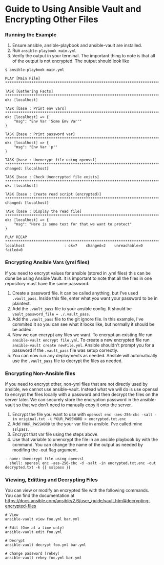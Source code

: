 # Guide to Using Ansible Vault and Encrypting Other Files
### Running the Example
1. Ensure ansible, ansible-playbook and ansible-vault are installed.
1. Run `ansible-playbook main.yml`
1. Verify the output in your terminal. The important thing to note is that all of the output is not encrypted. The output should look like
```
$ ansible-playbook main.yml

PLAY [Main File] ****************************************************************************************************************************************************************

TASK [Gathering Facts] **********************************************************************************************************************************************************
ok: [localhost]

TASK [base : Print env vars] ****************************************************************************************************************************************************
ok: [localhost] => {
    "msg": "Env Var 'Some Env Var'"
}

TASK [base : Print password var] ************************************************************************************************************************************************
ok: [localhost] => {
    "msg": "Env Var 'p'"
}

TASK [base : Unencrypt file using openssl] **************************************************************************************************************************************
changed: [localhost]

TASK [base : Check Unencrypted file exists] *************************************************************************************************************************************
ok: [localhost]

TASK [base : Create read script (encrypted)] ************************************************************************************************************************************
changed: [localhost]

TASK [base : Display the read file] *********************************************************************************************************************************************
ok: [localhost] => {
    "msg": "Here is some text for that we want to protect"
}

PLAY RECAP **********************************************************************************************************************************************************************
localhost                  : ok=7    changed=2    unreachable=0    failed=0
```

### Encrypting Ansible Vars (yml files)
If you need to encrypt values for ansible (stored in .yml files) this can be done be using Ansible Vault. It is important to note that all the files in one repository must have the same password.
1. Create a password file. It can be called anything, but I've used `.vault_pass`. Inside this file, enter what you want your password to be in plaintext.
1. Add the `.vault_pass` file to your ansible config. It should be `vault_password_file = ./.vault_pass`.
1. Add the `.vault_pass` file to the git ignore file. In this example, I've commited it so you can see what it looks like, but normally it should be be added.
1. Now we can encrypt any files we want. To encrypt an existing file run `ansible-vault encrypt file.yml`. To create a new encrypted file run `ansible-vault create newFile.yml`. Ansible shouldn't prompt you for a password if the `.vault_pass` file was setup correctly.
1. You can now run any deployments as needed. Ansible will automatically use the `.vault_pass` file to decrypt the files as needed.

### Encrypting Non-Ansible files
If you need to encrypt other, non-yml files that are not directly used by ansible, we cannot use ansible-vault. Instead what we will do is use openssl to encrypt the files locally with a password and then decrypt the files on the server later. We can securely store the encryption password in the ansible-vault so that we don't need to manually copy it onto the server.
1. Encrypt the file you want to use with `openssl enc -aes-256-cbc -salt -in original.txt -k YOUR_PASSWORD > encrypted.txt.enc`
1. Add `YOUR_PASSWORD` to the your var file in ansible. I've called mine `sslpass`.
1. Encrypt that var file using the steps above.
1. Use that variable to unencrypt the file in an ansible playbook by with the command. You can change the name of the output as needed by modifing the -out flag argument.
```
- name: Unencrypt file using openssl
  shell: openssl enc -aes-256-cbc -d -salt -in encrypted.txt.enc -out decrypted.txt -k {{ sslpass }}
```

### Viewing, Editting and Decrypting Files
You can view or modify an encrypted file with the following commands.  
You can find the documentation at https://docs.ansible.com/ansible/2.6/user_guide/vault.html#decrypting-encrypted-files
```
# View
ansible-vault view foo.yml bar.yml

# Edit (One at a time only)
ansible-vault edit foo.yml

# Decrypt
ansible-vault decrypt foo.yml bar.yml

# Change password (rekey)
ansible-vault rekey foo.yml bar.yml
```

